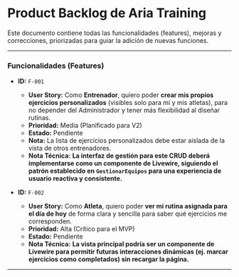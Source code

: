 # Product Backlog de Aria Training

Este documento contiene todas las funcionalidades (features), mejoras y correcciones, priorizadas para guiar la adición de nuevas funciones.

---

### Funcionalidades (Features)

* **ID:** `F-001`
    * **User Story:** Como **Entrenador**, quiero poder **crear mis propios ejercicios personalizados** (visibles solo para mí y mis atletas), para no depender del Administrador y tener más flexibilidad al diseñar rutinas.
    * **Prioridad:** Media (Planificado para V2)
    * **Estado:** Pendiente
    * **Nota:** La lista de ejercicios personalizados debe estar aislada de la vista de otros entrenadores.
    * **Nota Técnica:** **La interfaz de gestión para este CRUD deberá implementarse como un componente de Livewire, siguiendo el patrón establecido en `GestionarEquipos` para una experiencia de usuario reactiva y consistente.**

* **ID:** `F-002`
    * **User Story:** Como **Atleta**, quiero poder **ver mi rutina asignada para el día de hoy** de forma clara y sencilla para saber qué ejercicios me corresponden.
    * **Prioridad:** Alta (Crítico para el MVP)
    * **Estado:** Pendiente
    * **Nota Técnica:** **La vista principal podría ser un componente de Livewire para permitir futuras interacciones dinámicas (ej. marcar ejercicios como completados) sin recargar la página.**

---